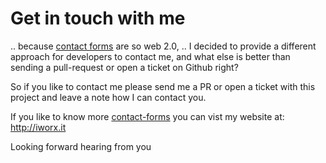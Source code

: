 Get in touch with me
=====================

.. because [contact forms](http://iworx.it/contact) are so web 2.0, .. I decided to provide a different approach for developers 
to contact me, and what else is better than sending a pull-request or open a ticket on Github right?  
  
So if you like to contact me please send me a PR or open a ticket with this project and leave a note how I can 
contact you.  
  
If you like to know more [contact-forms](http://iworx.it/about-me) you can vist my website at: http://iworx.it   
  
Looking forward hearing from you
